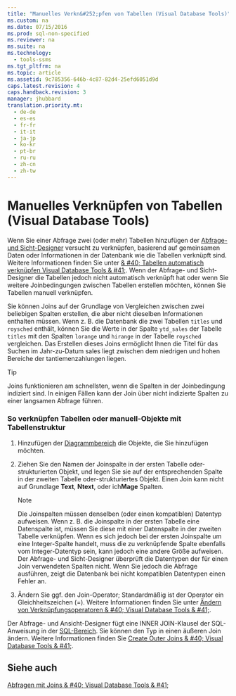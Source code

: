 ```yaml
---
title: "Manuelles Verkn&#252;pfen von Tabellen (Visual Database Tools)"
ms.custom: na
ms.date: 07/15/2016
ms.prod: sql-non-specified
ms.reviewer: na
ms.suite: na
ms.technology: 
  - tools-ssms
ms.tgt_pltfrm: na
ms.topic: article
ms.assetid: 9c785356-646b-4c87-82d4-25efd6051d9d
caps.latest.revision: 4
caps.handback.revision: 3
manager: jhubbard
translation.priority.mt: 
  - de-de
  - es-es
  - fr-fr
  - it-it
  - ja-jp
  - ko-kr
  - pt-br
  - ru-ru
  - zh-cn
  - zh-tw
---
```

# Manuelles Verkn&#252;pfen von Tabellen (Visual Database Tools)
Wenn Sie einer Abfrage zwei (oder mehr) Tabellen hinzufügen der [Abfrage- und Sicht-Designer](../content/Query-and-View-Designer-Tools--Visual-Database-Tools-.md) versucht zu verknüpfen, basierend auf gemeinsamen Daten oder Informationen in der Datenbank wie die Tabellen verknüpft sind. Weitere Informationen finden Sie unter [& #40; Tabellen automatisch verknüpfen Visual Database Tools & #41;](../content/Join-Tables-Automatically--Visual-Database-Tools-.md). Wenn der Abfrage- und Sicht-Designer die Tabellen jedoch nicht automatisch verknüpft hat oder wenn Sie weitere Joinbedingungen zwischen Tabellen erstellen möchten, können Sie Tabellen manuell verknüpfen.  
  
Sie können Joins auf der Grundlage von Vergleichen zwischen zwei beliebigen Spalten erstellen, die aber nicht dieselben Informationen enthalten müssen. Wenn z. B. die Datenbank die zwei Tabellen `titles` und `roysched` enthält, können Sie die Werte in der Spalte `ytd_sales` der Tabelle `titles` mit den Spalten `lorange` und `hirange` in der Tabelle `roysched` vergleichen. Das Erstellen dieses Joins ermöglicht Ihnen die Titel für das Suchen im Jahr\-zu\-Datum sales liegt zwischen dem niedrigen und hohen Bereiche der tantiemenzahlungen liegen.  
  
> [!TIP]  
> Joins funktionieren am schnellsten, wenn die Spalten in der Joinbedingung indiziert sind. In einigen Fällen kann der Join über nicht indizierte Spalten zu einer langsamen Abfrage führen.  
  
### So verknüpfen Tabellen oder manuell\-Objekte mit Tabellenstruktur  
  
1.  Hinzufügen der [Diagrammbereich](../content/Diagram-Pane--Visual-Database-Tools-.md) die Objekte, die Sie hinzufügen möchten.  
  
2.  Ziehen Sie den Namen der Joinspalte in der ersten Tabelle oder\-strukturierten Objekt, und legen Sie sie auf der entsprechenden Spalte in der zweiten Tabelle oder\-strukturiertes Objekt. Einen Join kann nicht auf Grundlage **Text**, **Ntext**, oder ich**Mage** Spalten.  
  
    > [!NOTE]  
    > Die Joinspalten müssen denselben (oder einen kompatiblen) Datentyp aufweisen. Wenn z. B. die Joinspalte in der ersten Tabelle eine Datenspalte ist, müssen Sie diese mit einer Datenspalte in der zweiten Tabelle verknüpfen. Wenn es sich jedoch bei der ersten Joinspalte um eine Integer-Spalte handelt, muss die zu verknüpfende Spalte ebenfalls vom Integer-Datentyp sein, kann jedoch eine andere Größe aufweisen. Der Abfrage- und Sicht-Designer überprüft die Datentypen der für einen Join verwendeten Spalten nicht. Wenn Sie jedoch die Abfrage ausführen, zeigt die Datenbank bei nicht kompatiblen Datentypen einen Fehler an.  
  
3.  Ändern Sie ggf. den Join-Operator; Standardmäßig ist der Operator ein Gleichheitszeichen (\=). Weitere Informationen finden Sie unter [Ändern von Verknüpfungsoperatoren & #40; Visual Database Tools & #41;](../content/Modify-Join-Operators--Visual-Database-Tools-.md).  
  
Der Abfrage- und Ansicht-Designer fügt eine INNER JOIN-Klausel der SQL-Anweisung in der [SQL-Bereich](../content/SQL-Pane--Visual-Database-Tools-.md). Sie können den Typ in einen äußeren Join ändern. Weitere Informationen finden Sie [Create Outer Joins & #40; Visual Database Tools & #41;](../content/Create-Outer-Joins--Visual-Database-Tools-.md).  
  
## Siehe auch  
[Abfragen mit Joins & #40; Visual Database Tools & #41;](../content/Query-with-Joins--Visual-Database-Tools-.md)  
  
